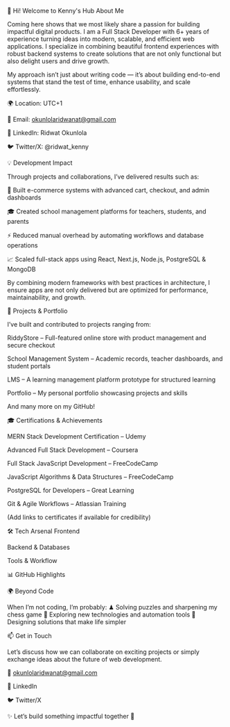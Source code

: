 👋 Hi! Welcome to Kenny's Hub
About Me

Coming here shows that we most likely share a passion for building impactful digital products.
I am a Full Stack Developer with 6+ years of experience turning ideas into modern, scalable, and efficient web applications.
I specialize in combining beautiful frontend experiences with robust backend systems to create solutions that are not only functional but also delight users and drive growth.

My approach isn’t just about writing code — it’s about building end-to-end systems that stand the test of time, enhance usability, and scale effortlessly.

🌍 Location: UTC+1

📧 Email: okunlolaridwanat@gmail.com

💼 LinkedIn: Ridwat Okunlola

🐦 Twitter/X: @ridwat_kenny

💡 Development Impact

Through projects and collaborations, I’ve delivered results such as:

🛒 Built e-commerce systems with advanced cart, checkout, and admin dashboards

🎓 Created school management platforms for teachers, students, and parents

⚡ Reduced manual overhead by automating workflows and database operations

📈 Scaled full-stack apps using React, Next.js, Node.js, PostgreSQL & MongoDB

By combining modern frameworks with best practices in architecture, I ensure apps are not only delivered but are optimized for performance, maintainability, and growth.

🚀 Projects & Portfolio

I’ve built and contributed to projects ranging from:

RiddyStore
 – Full-featured online store with product management and secure checkout

School Management System
 – Academic records, teacher dashboards, and student portals

LMS
 – A learning management platform prototype for structured learning

Portfolio
 – My personal portfolio showcasing projects and skills

And many more on my GitHub!

🎓 Certifications & Achievements

MERN Stack Development Certification – Udemy

Advanced Full Stack Development – Coursera

Full Stack JavaScript Development – FreeCodeCamp

JavaScript Algorithms & Data Structures – FreeCodeCamp

PostgreSQL for Developers – Great Learning

Git & Agile Workflows – Atlassian Training

(Add links to certificates if available for credibility)

🛠️ Tech Arsenal
Frontend










Backend & Databases








Tools & Workflow








📊 GitHub Highlights






🌍 Beyond Code

When I’m not coding, I’m probably:
♟ Solving puzzles and sharpening my chess game
📖 Exploring new technologies and automation tools
🎯 Designing solutions that make life simpler

📫 Get in Touch

Let’s discuss how we can collaborate on exciting projects or simply exchange ideas about the future of web development.

📧 okunlolaridwanat@gmail.com

💼 LinkedIn

🐦 Twitter/X

✨ Let’s build something impactful together 🚀